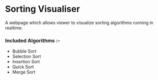 # Sorting Visualiser

A webpage which allows viewer to visualize sorting algorithms running in realtime.

### Included Algorithms :-
- Bubble Sort
- Selection Sort
- Insertion Sort
- Quick Sort
- Merge Sort
